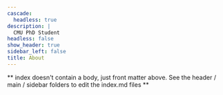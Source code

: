 ```yaml
---
cascade:
  headless: true
description: |
  CMU PhD Student 
headless: false
show_header: true
sidebar_left: false
title: About
---
```


** index doesn't contain a body, just front matter above.
See the header / main / sidebar folders to edit the index.md files **
